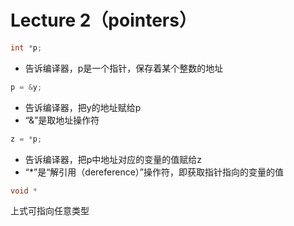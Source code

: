 # Lecture 2（pointers）

```c
int *p;
```

* 告诉编译器，p是一个指针，保存着某个整数的地址

```c
p = &y;
```

* 告诉编译器，把y的地址赋给p
* “&”是取地址操作符

```c
z = *p;
```

* 告诉编译器，把p中地址对应的变量的值赋给z
* “*”是“解引用（dereference）”操作符，即获取指针指向的变量的值

```c
void *
```

上式可指向任意类型

